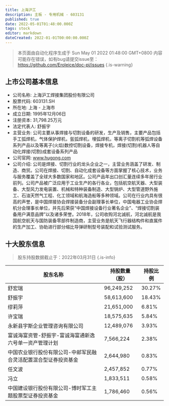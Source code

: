 ```yaml
---
title: 上海沪工
description: 主板 - 专用机械 - 603131
published: true
date: 2022-05-01T01:48:00.000Z
tags: stock
editor: markdown
dateCreated: 2022-01-01T00:00:00.000Z
---
```


> 本页面由自动化程序生成于 Sun May 01 2022 01:48:00 GMT+0800
> 内容可能存在错误，如有bug请提交issue至：https://github.com/Eroleice/doc-pi/issues
{.is-warning}

## 上市公司基本信息
- 公司名称: 上海沪工焊接集团股份有限公司
- 股票代码: 603131.SH
- 所在地: 上海 - 上海市
- 成立日期: 1995年12月06日
- 注册资本: 31,798.25万元
- 法定代表人: 舒振宇
- 主营业务: 公司主要从事焊接与切割设备的研发，生产及销售，主要产品包括手工弧焊机，气体保护焊机，氩弧焊机，埋弧焊机，等离子切割机等弧焊设备系列产品以及等离子(火焰)数控切割设备，焊接专机，焊接(切割)机器人等自动化焊接(切割)成套设备系列产品
- 公司官网: www.hugong.com
- 公司介绍: 公司是焊接、切割行业的龙头企业之一，主营业务涵盖了研发、制造、商贸。公司在焊接、切割、自动化成套设备等方面掌握了核心技术，业务与服务覆盖了全球大多数国家和地区。公司产品年出口创汇量连续多年居行业前列。公司产品被广泛应用于工业生产的各行各业，包括航空航天器、大型装备、大型风力发电装置、机械和特种装备制造、大型锅炉、大型管道野外施工、石油天然气工程、化工领域和航海造船等多种领域。公司在行业内具有很高的声誉，是中国焊接协会焊接装备分会副理事长单位，中国电器工业协会焊机分会理事长单位，并先后荣获“中国焊接设备行业著名企业”、“焊接切割装备用户满意品牌”以及诸多荣誉。2018年，公司收购河北诚航，河北诚航是我国航空航天与国防装备零部件制造商，主营业务是航天飞行器结构件和直属件的生产加工、协助进行部分缩比导弹研制型号装配和试验测试服务。


## 十大股东信息
> 股东持股数据截止于：2022年03月31日
{.is-info}

| 股东名称 | 持股数量（股） | 持股比例 |
| --- | --- | --- |
| 舒宏瑞 | 96,249,252 | 30.27% |
| 舒振宇 | 58,613,600 | 18.43% |
| 缪莉萍 | 21,651,000 | 6.81% |
| 许宝瑞 | 18,575,635 | 5.84% |
| 永新县宇斯企业管理咨询有限公司 | 12,489,076 | 3.93% |
| 富诚海富资管-舒振宇-富诚海富通新逸六号单一资产管理计划 | 7,566,224 | 2.38% |
| 中国农业银行股份有限公司-中邮军民融合灵活配置混合型证券投资基金 | 2,644,980 | 0.83% |
| 任文波 | 2,457,852 | 0.77% |
| 冯立 | 1,833,511 | 0.58% |
| 中国建设银行股份有限公司-博时军工主题股票型证券投资基金 | 1,786,460 | 0.56% |





